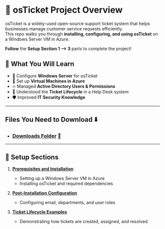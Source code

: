 # 🎫 osTicket Project Overview

osTicket is a widely-used open-source support ticket system that helps businesses manage customer service requests efficiently.
<br>
This repo walks you through **installing, configuring, and using osTicket** on a Windows Server VM in Azure. 
<br>

**Follow** the **Setup Section 1 --> 3** parts to complete the project!

## 🧠 What You Will Learn
- 🔧 Configure **Windows Server** for osTicket
- 📡 Set up **Virtual Machines in Azure**
- 🔥 Managed **Active Directory Users & Permissions**
- 🎫 Understood the **Ticket Lifecycle** in a Help Desk system
- 🛡️ Improved **IT Security Knowledge**

---
## Files You Need to Download ⬇️

- ### [Downloads Folder](https://drive.google.com/drive/u/2/folders/1APMfNyfNzcxZC6EzdaNfdZsUwxWYChf6) 📁
---

## 🔧 Setup Sections

1. **[Prerequisites and Installation](prerequisites-installation.md)**  
   - Setting up a Windows Server VM in Azure  
   - Installing osTicket and required dependencies  

2. **[Post-Installation Configuration](post-installation.md)**  
   - Configuring email, departments, and user roles  

3. **[Ticket Lifecycle Examples](ticket-lifecycle.md)**  
   - Demonstrating how tickets are created, assigned, and resolved  
